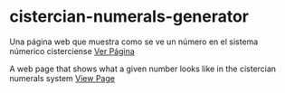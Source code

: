# cistercian-numerals-generator

Una página web que muestra como se ve un número en el sistema númerico cisterciense
[Ver Página](https://migthrandir.github.io/cistercian-numerals-generator/ "Ver Página")

A web page that shows what a given number looks like in the cistercian numerals system
[View Page](https://migthrandir.github.io/cistercian-numerals-generator/ "View Page")
